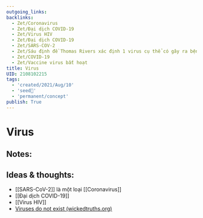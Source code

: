 ```yaml
---
outgoing_links:
backlinks:
  - Zet/Coronavirus
  - Zet/Đại dịch COVID-19
  - Zet/Virus HIV
  - Zet/Đại dịch COVID-19
  - Zet/SARS-COV-2
  - Zet/Sáu định đề Thomas Rivers xác định 1 virus cụ thể có gây ra bệnh cụ thể không
  - Zet/COVID-19
  - Zet/Vaccine virus bất hoạt
title: Virus
UID: 2108102215
tags:
  - 'created/2021/Aug/10'
  - 'seed🥜'
  - 'permanent/concept'
publish: True
---
```

# Virus

## Notes:


## Ideas & thoughts:
- [[SARS-CoV-2]] là một loại [[Coronavirus]]
- [[Đại dịch COVID-19]]
- [[Virus HIV]]
- [Viruses do not exist (wickedtruths.org)](https://wickedtruths.org/en/viruses-do-not-exist/)
